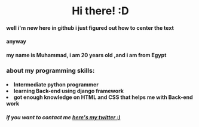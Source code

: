 <h1 align=center>Hi there! :D</h1>

<h4>well i'm new here in github i just figured out how to center the text</h4>
<h4>anyway</h4>
<h4>my name is Muhammad, i am 20 years old ,and i am from Egypt</h4>
<h3>about my programming skills:</h3>

<h4><li>
  Intermediate python programmer
</li>
<li>
  learning Back-end using django framework
</li>
<li>got enough knowledge on HTML and CSS that helps me with Back-end work</li></h4>

<h5>if you want to contact me <a href="https://twitter.com/MuhammadGh5055">here's my twitter :)</a></h5>

<!---
MuhammadAlGhandour/MuhammadAlGhandour is a ✨ special ✨ repository because its `README.md` (this file) appears on your GitHub profile.
You can click the Preview link to take a look at your changes.
--->
